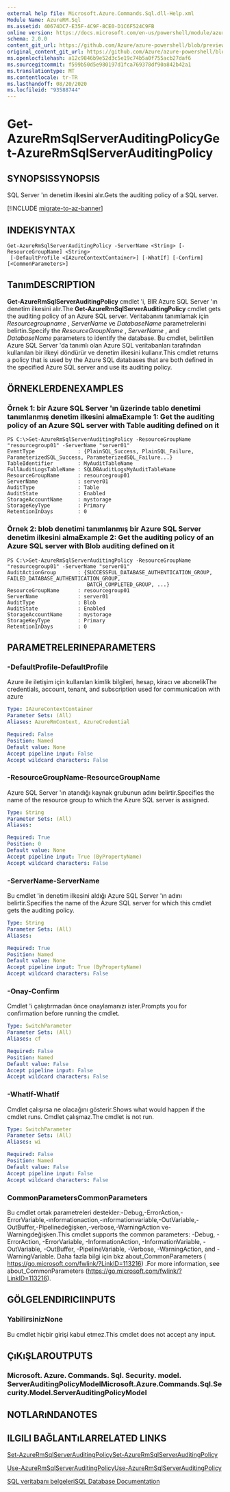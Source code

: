 ```yaml
---
external help file: Microsoft.Azure.Commands.Sql.dll-Help.xml
Module Name: AzureRM.Sql
ms.assetid: 40674DC7-E35F-4C9F-8CE0-D1C6F524C9FB
online version: https://docs.microsoft.com/en-us/powershell/module/azurerm.sql/get-azurermsqlserverauditingpolicy
schema: 2.0.0
content_git_url: https://github.com/Azure/azure-powershell/blob/preview/src/ResourceManager/Sql/Commands.Sql/help/Get-AzureRmSqlServerAuditingPolicy.md
original_content_git_url: https://github.com/Azure/azure-powershell/blob/preview/src/ResourceManager/Sql/Commands.Sql/help/Get-AzureRmSqlServerAuditingPolicy.md
ms.openlocfilehash: a12c9846b9e52d3c5e19c74b5a0f755acb27daf6
ms.sourcegitcommit: f599b50d5e980197d1fca769378df90a842b42a1
ms.translationtype: MT
ms.contentlocale: tr-TR
ms.lasthandoff: 08/20/2020
ms.locfileid: "93588744"
---
```

# <span data-ttu-id="3be58-101">Get-AzureRmSqlServerAuditingPolicy</span><span class="sxs-lookup"><span data-stu-id="3be58-101">Get-AzureRmSqlServerAuditingPolicy</span></span>

## <span data-ttu-id="3be58-102">SYNOPSIS</span><span class="sxs-lookup"><span data-stu-id="3be58-102">SYNOPSIS</span></span>
<span data-ttu-id="3be58-103">SQL Server 'ın denetim ilkesini alır.</span><span class="sxs-lookup"><span data-stu-id="3be58-103">Gets the auditing policy of a SQL server.</span></span>

[!INCLUDE [migrate-to-az-banner](../../includes/migrate-to-az-banner.md)]

## <span data-ttu-id="3be58-104">INDEKI</span><span class="sxs-lookup"><span data-stu-id="3be58-104">SYNTAX</span></span>

```
Get-AzureRmSqlServerAuditingPolicy -ServerName <String> [-ResourceGroupName] <String>
 [-DefaultProfile <IAzureContextContainer>] [-WhatIf] [-Confirm] [<CommonParameters>]
```

## <span data-ttu-id="3be58-105">Tanım</span><span class="sxs-lookup"><span data-stu-id="3be58-105">DESCRIPTION</span></span>
<span data-ttu-id="3be58-106">**Get-AzureRmSqlServerAuditingPolicy** cmdlet 'i, BIR Azure SQL Server 'ın denetim ilkesini alır.</span><span class="sxs-lookup"><span data-stu-id="3be58-106">The **Get-AzureRmSqlServerAuditingPolicy** cmdlet gets the auditing policy of an Azure SQL server.</span></span>
<span data-ttu-id="3be58-107">Veritabanını tanımlamak için *Resourcegroupname* , *ServerName* ve *DatabaseName* parametrelerini belirtin.</span><span class="sxs-lookup"><span data-stu-id="3be58-107">Specify the *ResourceGroupName* , *ServerName* , and *DatabaseName* parameters to identify the database.</span></span>
<span data-ttu-id="3be58-108">Bu cmdlet, belirtilen Azure SQL Server 'da tanımlı olan Azure SQL veritabanları tarafından kullanılan bir ilkeyi döndürür ve denetim ilkesini kullanır.</span><span class="sxs-lookup"><span data-stu-id="3be58-108">This cmdlet returns a policy that is used by the Azure SQL databases that are both defined in the specified Azure SQL server and use its auditing policy.</span></span>

## <span data-ttu-id="3be58-109">ÖRNEKLERDEN</span><span class="sxs-lookup"><span data-stu-id="3be58-109">EXAMPLES</span></span>

### <span data-ttu-id="3be58-110">Örnek 1: bir Azure SQL Server 'ın üzerinde tablo denetimi tanımlanmış denetim ilkesini alma</span><span class="sxs-lookup"><span data-stu-id="3be58-110">Example 1: Get the auditing policy of an Azure SQL server with Table auditing defined on it</span></span>
```
PS C:\>Get-AzureRmSqlServerAuditingPolicy -ResourceGroupName "resourcegroup01" -ServerName "server01"
EventType              : {PlainSQL_Success, PlainSQL_Failure, ParameterizedSQL_Success, ParameterizedSQL_Failure...} 
TableIdentifier        : MyAuditTableName
FullAuditLogsTableName : SQLDBAuditLogsMyAuditTableName
ResourceGroupName      : resourcegroup01
ServerName             : server01
AuditType              : Table
AuditState             : Enabled
StorageAccountName     : mystorage
StorageKeyType         : Primary
RetentionInDays        : 0
```

### <span data-ttu-id="3be58-111">Örnek 2: blob denetimi tanımlanmış bir Azure SQL Server denetim ilkesini alma</span><span class="sxs-lookup"><span data-stu-id="3be58-111">Example 2: Get the auditing policy of an Azure SQL server with Blob auditing defined on it</span></span>
```
PS C:\>Get-AzureRmSqlServerAuditingPolicy -ResourceGroupName "resourcegroup01" -ServerName "server01"
AuditActionGroup       : {SUCCESSFUL_DATABASE_AUTHENTICATION_GROUP, FAILED_DATABASE_AUTHENTICATION_GROUP,
                          BATCH_COMPLETED_GROUP, ...} 
ResourceGroupName      : resourcegroup01
ServerName             : server01
AuditType              : Blob
AuditState             : Enabled
StorageAccountName     : mystorage
StorageKeyType         : Primary
RetentionInDays        : 0
```

## <span data-ttu-id="3be58-112">PARAMETRELERINE</span><span class="sxs-lookup"><span data-stu-id="3be58-112">PARAMETERS</span></span>

### <span data-ttu-id="3be58-113">-DefaultProfile</span><span class="sxs-lookup"><span data-stu-id="3be58-113">-DefaultProfile</span></span>
<span data-ttu-id="3be58-114">Azure ile iletişim için kullanılan kimlik bilgileri, hesap, kiracı ve abonelik</span><span class="sxs-lookup"><span data-stu-id="3be58-114">The credentials, account, tenant, and subscription used for communication with azure</span></span>

```yaml
Type: IAzureContextContainer
Parameter Sets: (All)
Aliases: AzureRmContext, AzureCredential

Required: False
Position: Named
Default value: None
Accept pipeline input: False
Accept wildcard characters: False
```

### <span data-ttu-id="3be58-115">-ResourceGroupName</span><span class="sxs-lookup"><span data-stu-id="3be58-115">-ResourceGroupName</span></span>
<span data-ttu-id="3be58-116">Azure SQL Server 'ın atandığı kaynak grubunun adını belirtir.</span><span class="sxs-lookup"><span data-stu-id="3be58-116">Specifies the name of the resource group to which the Azure SQL server is assigned.</span></span>

```yaml
Type: String
Parameter Sets: (All)
Aliases:

Required: True
Position: 0
Default value: None
Accept pipeline input: True (ByPropertyName)
Accept wildcard characters: False
```

### <span data-ttu-id="3be58-117">-ServerName</span><span class="sxs-lookup"><span data-stu-id="3be58-117">-ServerName</span></span>
<span data-ttu-id="3be58-118">Bu cmdlet 'in denetim ilkesini aldığı Azure SQL Server 'ın adını belirtir.</span><span class="sxs-lookup"><span data-stu-id="3be58-118">Specifies the name of the Azure SQL server for which this cmdlet gets the auditing policy.</span></span>

```yaml
Type: String
Parameter Sets: (All)
Aliases:

Required: True
Position: Named
Default value: None
Accept pipeline input: True (ByPropertyName)
Accept wildcard characters: False
```

### <span data-ttu-id="3be58-119">-Onay</span><span class="sxs-lookup"><span data-stu-id="3be58-119">-Confirm</span></span>
<span data-ttu-id="3be58-120">Cmdlet 'i çalıştırmadan önce onaylamanızı ister.</span><span class="sxs-lookup"><span data-stu-id="3be58-120">Prompts you for confirmation before running the cmdlet.</span></span>

```yaml
Type: SwitchParameter
Parameter Sets: (All)
Aliases: cf

Required: False
Position: Named
Default value: False
Accept pipeline input: False
Accept wildcard characters: False
```

### <span data-ttu-id="3be58-121">-WhatIf</span><span class="sxs-lookup"><span data-stu-id="3be58-121">-WhatIf</span></span>
<span data-ttu-id="3be58-122">Cmdlet çalışırsa ne olacağını gösterir.</span><span class="sxs-lookup"><span data-stu-id="3be58-122">Shows what would happen if the cmdlet runs.</span></span>
<span data-ttu-id="3be58-123">Cmdlet çalışmaz.</span><span class="sxs-lookup"><span data-stu-id="3be58-123">The cmdlet is not run.</span></span>

```yaml
Type: SwitchParameter
Parameter Sets: (All)
Aliases: wi

Required: False
Position: Named
Default value: False
Accept pipeline input: False
Accept wildcard characters: False
```

### <span data-ttu-id="3be58-124">CommonParameters</span><span class="sxs-lookup"><span data-stu-id="3be58-124">CommonParameters</span></span>
<span data-ttu-id="3be58-125">Bu cmdlet ortak parametreleri destekler:-Debug,-ErrorAction,-ErrorVariable,-ınformationaction,-ınformationvariable,-OutVariable,-OutBuffer,-Pipelinedeğişken,-verbose,-WarningAction ve-Warningdeğişken.</span><span class="sxs-lookup"><span data-stu-id="3be58-125">This cmdlet supports the common parameters: -Debug, -ErrorAction, -ErrorVariable, -InformationAction, -InformationVariable, -OutVariable, -OutBuffer, -PipelineVariable, -Verbose, -WarningAction, and -WarningVariable.</span></span> <span data-ttu-id="3be58-126">Daha fazla bilgi için bkz about_CommonParameters ( https://go.microsoft.com/fwlink/?LinkID=113216) .</span><span class="sxs-lookup"><span data-stu-id="3be58-126">For more information, see about_CommonParameters (https://go.microsoft.com/fwlink/?LinkID=113216).</span></span>

## <span data-ttu-id="3be58-127">GÖLGELENDIRICI</span><span class="sxs-lookup"><span data-stu-id="3be58-127">INPUTS</span></span>

### <span data-ttu-id="3be58-128">Yabilirsiniz</span><span class="sxs-lookup"><span data-stu-id="3be58-128">None</span></span>
<span data-ttu-id="3be58-129">Bu cmdlet hiçbir girişi kabul etmez.</span><span class="sxs-lookup"><span data-stu-id="3be58-129">This cmdlet does not accept any input.</span></span>

## <span data-ttu-id="3be58-130">ÇıKıŞLAR</span><span class="sxs-lookup"><span data-stu-id="3be58-130">OUTPUTS</span></span>

### <span data-ttu-id="3be58-131">Microsoft. Azure. Commands. Sql. Security. model. ServerAuditingPolicyModel</span><span class="sxs-lookup"><span data-stu-id="3be58-131">Microsoft.Azure.Commands.Sql.Security.Model.ServerAuditingPolicyModel</span></span>

## <span data-ttu-id="3be58-132">NOTLARıNDA</span><span class="sxs-lookup"><span data-stu-id="3be58-132">NOTES</span></span>

## <span data-ttu-id="3be58-133">ILGILI BAĞLANTıLAR</span><span class="sxs-lookup"><span data-stu-id="3be58-133">RELATED LINKS</span></span>

[<span data-ttu-id="3be58-134">Set-AzureRmSqlServerAuditingPolicy</span><span class="sxs-lookup"><span data-stu-id="3be58-134">Set-AzureRmSqlServerAuditingPolicy</span></span>](./Set-AzureRmSqlServerAuditingPolicy.md)

[<span data-ttu-id="3be58-135">Use-AzureRmSqlServerAuditingPolicy</span><span class="sxs-lookup"><span data-stu-id="3be58-135">Use-AzureRmSqlServerAuditingPolicy</span></span>](./Use-AzureRmSqlServerAuditingPolicy.md)

[<span data-ttu-id="3be58-136">SQL veritabanı belgeleri</span><span class="sxs-lookup"><span data-stu-id="3be58-136">SQL Database Documentation</span></span>](https://docs.microsoft.com/azure/sql-database/)


